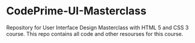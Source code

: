 # CodePrime-UI-Masterclass
Repository for User Interface Design Masterclass with HTML 5 and CSS 3 course. This repo contains all code and other resourses for this course.
